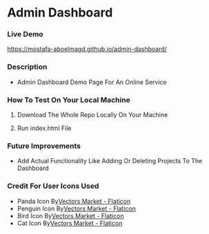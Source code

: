 # Admin Dashboard

### Live Demo
https://mostafa-aboelmagd.github.io/admin-dashboard/

### Description
* Admin Dashboard Demo Page For An Online Service

### How To Test On Your Local Machine
1) Download The Whole Repo Locally On Your Machine
  
2) Run index.html File

### Future Improvements
* Add Actual Functionality Like Adding Or Deleting Projects To The Dashboard
  
### Credit For User Icons Used
* Panda Icon By<a href="https://www.flaticon.com/free-icons/panda" title="panda icons">Vectors Market - Flaticon</a>
* Penguin Icon By<a href="https://www.flaticon.com/free-icons/penguin" title="penguin icons">Vectors Market - Flaticon</a>
* Bird Icon By<a href="https://www.flaticon.com/free-icons/bird" title="bird icons">Vectors Market - Flaticon</a>
* Cat Icon By<a href="https://www.flaticon.com/free-icons/cat" title="cat icons">Vectors Market - Flaticon</a>
